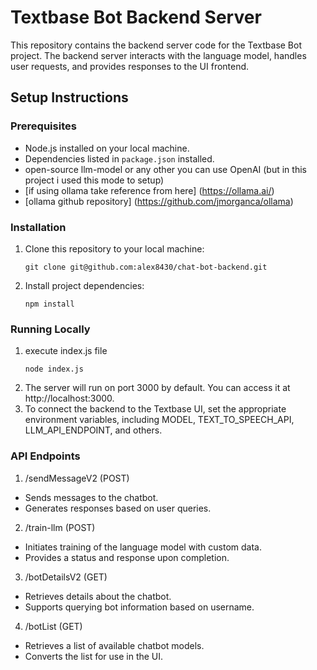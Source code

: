 # Textbase Bot Backend Server

This repository contains the backend server code for the Textbase Bot project. The backend server interacts with the language model, handles user requests, and provides responses to the UI frontend.

## Setup Instructions

### Prerequisites
- Node.js installed on your local machine.
- Dependencies listed in `package.json` installed.
- open-source llm-model or any other you can use OpenAI (but in this project i used this mode to setup)
- [if using ollama take reference from here]  (https://ollama.ai/)
- [ollama github repository] (https://github.com/jmorganca/ollama)

### Installation

1. Clone this repository to your local machine:
   ```shell
   git clone git@github.com:alex8430/chat-bot-backend.git

2. Install project dependencies:
    ```
    npm install
### Running Locally
1. execute index.js file
    ```
    node index.js
2. The server will run on port 3000 by default. You can access it at http://localhost:3000.
3. To connect the backend to the Textbase UI, set the appropriate environment variables, including MODEL, TEXT_TO_SPEECH_API, LLM_API_ENDPOINT, and others.

### API Endpoints
1. /sendMessageV2 (POST)
- Sends messages to the chatbot.
- Generates responses based on user queries.
2. /train-llm (POST)
- Initiates training of the language model with custom data.
- Provides a status and response upon completion.
3. /botDetailsV2 (GET)
- Retrieves details about the chatbot.
- Supports querying bot information based on username.
4. /botList (GET)
- Retrieves a list of available chatbot models.
- Converts the list for use in the UI.
